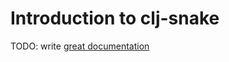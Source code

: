 # Introduction to clj-snake

TODO: write [great documentation](http://jacobian.org/writing/what-to-write/)
